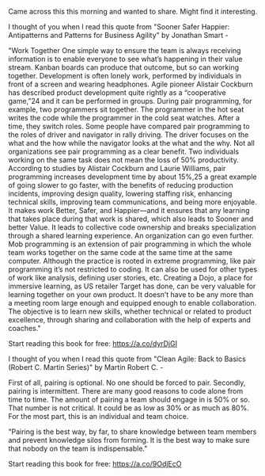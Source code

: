 Came across this this morning and wanted to share.  Might find it interesting.  

I thought of you when I read this quote from "Sooner Safer Happier: Antipatterns and Patterns for Business Agility" by Jonathan Smart -

"Work Together One simple way to ensure the team is always receiving information is to enable everyone to see what’s happening in their value stream. Kanban boards can produce that outcome, but so can working together. Development is often lonely work, performed by individuals in front of a screen and wearing headphones. Agile pioneer Alistair Cockburn has described product development quite rightly as a “cooperative game,”24 and it can be performed in groups. During pair programming, for example, two programmers sit together. The programmer in the hot seat writes the code while the programmer in the cold seat watches. After a time, they switch roles. Some people have compared pair programming to the roles of driver and navigator in rally driving. The driver focuses on the what and the how while the navigator looks at the what and the why. Not all organizations see pair programming as a clear benefit. Two individuals working on the same task does not mean the loss of 50% productivity. According to studies by Alistair Cockburn and Laurie Williams, pair programming increases development time by about 15%,25 a great example of going slower to go faster, with the benefits of reducing production incidents, improving design quality, lowering staffing risk, enhancing technical skills, improving team communications, and being more enjoyable. It makes work Better, Safer, and Happier—and it ensures that any learning that takes place during that work is shared, which also leads to Sooner and better Value. It leads to collective code ownership and breaks specialization through a shared learning experience. An organization can go even further. Mob programming is an extension of pair programming in which the whole team works together on the same code at the same time at the same computer. Although the practice is rooted in extreme programming, like pair programming it’s not restricted to coding. It can also be used for other types of work like analysis, defining user stories, etc. Creating a Dojo, a place for immersive learning, as US retailer Target has done, can be very valuable for learning together on your own product. It doesn’t have to be any more than a meeting room large enough and equipped enough to enable collaboration. The objective is to learn new skills, whether technical or related to product excellence, through sharing and collaboration with the help of experts and coaches."

Start reading this book for free: https://a.co/dyrDjGI


I thought of you when I read this quote from "Clean Agile: Back to Basics (Robert C. Martin Series)" by Martin Robert C. -

First of all, pairing is optional. No one should be forced to pair. Secondly, pairing is intermittent. There are many good reasons to code alone from time to time. The amount of pairing a team should engage in is 50% or so. That number is not critical. It could be as low as 30% or as much as 80%. For the most part, this is an individual and team choice.

"Pairing is the best way, by far, to share knowledge between team members and prevent knowledge silos from forming. It is the best way to make sure that nobody on the team is indispensable."

Start reading this book for free: https://a.co/9OdjEcO
